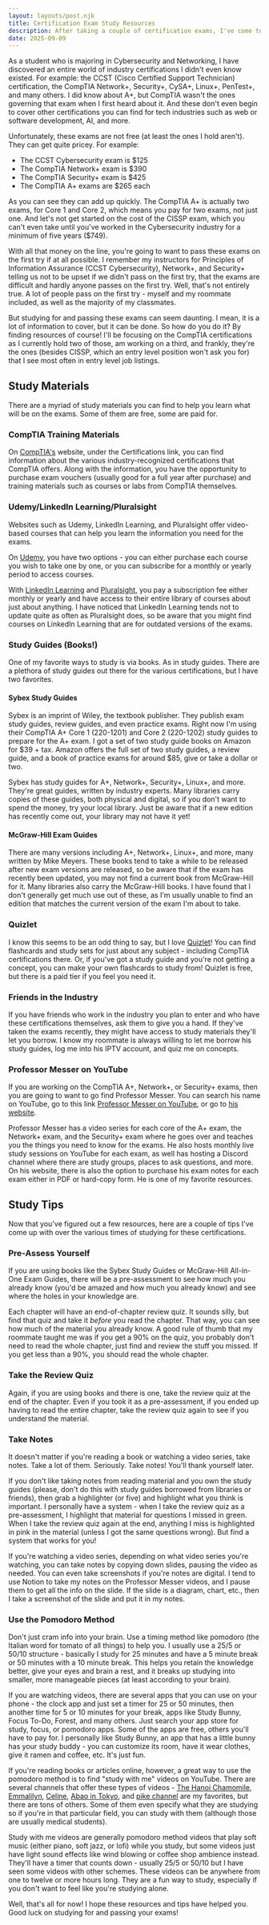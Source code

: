 ```yaml
---
layout: layouts/post.njk
title: Certification Exam Study Resources
description: After taking a couple of certification exams, I've come to know and love a few resources and I'm sharing them with you.
date: 2025-09-09
---
```

As a student who is majoring in Cybersecurity and Networking, I have discovered an entire world of industry certifications I didn't even know existed. For example: the CCST (Cisco Certified Support Technician) certification, the CompTIA Network+, Security+, CySA+, Linux+, PenTest+, and many others. I did know about A+, but CompTIA wasn't the ones governing that exam when I first heard about it. And these don't even begin to cover other certifications you can find for tech industries such as web or software development, AI, and more.

Unfortunately, these exams are not free (at least the ones I hold aren't). They can get quite pricey. For example:

* The CCST Cybersecurity exam is $125
* The CompTIA Network+ exam is $390
* The CompTIA Security+ exam is $425
* The CompTIA A+ exams are $265 each 

As you can see they can add up quickly. The CompTIA A+ is actually two exams, for Core 1 and Core 2, which means you pay for two exams, not just one. And let's not get started on the cost of the CISSP exam, which you can't even take until you've worked in the Cybersecurity industry for a minimum of five years ($749).

With all that money on the line, you're going to want to pass these exams on the first try if at all possible. I remember my instructors for Principles of Information Assurance (CCST Cybersecurity), Network+, and Security+ telling us not to be upset if we didn't pass on the first try, that the exams are difficult and hardly anyone passes on the first try. Well, that's not entirely true. A lot of people pass on the first try - myself and my roommate included, as well as the majority of my classmates.

But studying for and passing these exams can seem daunting. I mean, it is a lot of information to cover, but it can be done. So how do you do it? By finding resources of course! I'll be focusing on the CompTIA certifications as I currently hold two of those, am working on a third, and frankly, they're the ones (besides CISSP, which an entry level position won't ask you for) that I see most often in entry level job listings.

## Study Materials
There are a myriad of study materials you can find to help you learn what will be on the exams. Some of them are free, some are paid for.

### CompTIA Training Materials
On [CompTIA's](https://comptia.org) website, under the Certifications link, you can find information about the various industry-recognized certifications that CompTIA offers. Along with the information, you have the opportunity to purchase exam vouchers (usually good for a full year after purchase) and training materials such as courses or labs from CompTIA themselves. 

### Udemy/LinkedIn Learning/Pluralsight
Websites such as Udemy, LinkedIn Learning, and Pluralsight offer video-based courses that can help you learn the information you need for the exams. 

On [Udemy](https://udemy.com), you have two options - you can either purchase each course you wish to take one by one, or you can subscribe for a monthly or yearly period to access courses.

With [LinkedIn Learning](https://linkedin.com/learning) and [Pluralsight](https://pluralsight.com), you pay a subscription fee either monthly or yearly and have access to their entire library of courses about just about anything. I have noticed that LinkedIn Learning tends not to update quite as often as Pluralsight does, so be aware that you might find courses on LinkedIn Learning that are for outdated versions of the exams.

### Study Guides (Books!)
One of my favorite ways to study is via books. As in study guides. There are a plethora of study guides out there for the various certifications, but I have two favorites.

#### Sybex Study Guides
Sybex is an imprint of Wiley, the textbook publisher. They publish exam study guides, review guides, and even practice exams. Right now I'm using their CompTIA A+ Core 1 (220-1201) and Core 2 (220-1202) study guides to prepare for the A+ exam. I got a set of two study guide books on Amazon for $39 + tax. Amazon offers the full set of two study guides, a review guide, and a book of practice exams for around $85, give or take a dollar or two. 

Sybex has study guides for A+, Network+, Security+, Linux+, and more. They're great guides, written by industry experts. Many libraries carry copies of these guides, both physical and digital, so if you don't want to spend the money, try your local library. Just be aware that if a new edition has recently come out, your library may not have it yet!

#### McGraw-Hill Exam Guides
There are many versions including A+, Network+, Linux+, and more, many written by Mike Meyers. These books tend to take a while to be released after new exam versions are released, so be aware that if the exam has recently been updated, you may not find a current book from McGraw-Hill for it. Many libraries also carry the McGraw-Hill books. I have found that I don't generally get much use out of these, as I'm usually unable to find an edition that matches the current version of the exam I'm about to take.

### Quizlet
I know this seems to be an odd thing to say, but I love [Quizlet](https://quizlet.com)! You can find flashcards and study sets for just about any subject - including CompTIA certifications there. Or, if you've got a study guide and you're not getting a concept, you can make your own flashcards to study from! Quizlet is free, but there is a paid tier if you feel you need it.

### Friends in the Industry
If you have friends who work in the industry you plan to enter and who have these certifications themselves, ask them to give you a hand. If they've taken the exams recently, they might have access to study materials they'll let you borrow. I know my roommate is always willing to let me borrow his study guides, log me into his IPTV account, and quiz me on concepts.

### Professor Messer on YouTube
If you are working on the CompTIA A+, Network+, or Security+ exams, then you are going to want to go find Professor Messer. You can search his name on YouTube, go to this link [Professor Messer on YouTube](https://youtube.com/@ProfessorMesser), or go to [his website](https://professormesser.com). 

Professor Messer has a video series for each core of the A+ exam, the Network+ exam, and the Security+ exam where he goes over and teaches you the things you need to know for the exams. He also hosts monthly live study sessions on YouTube for each exam, as well has hosting a Discord channel where there are study groups, places to ask questions, and more. On his website, there is also the option to purchase his exam notes for each exam either in PDF or hard-copy form. He is one of my favorite resources.

## Study Tips
Now that you've figured out a few resources, here are a couple of tips I've come up with over the various times of studying for these certifications.

### Pre-Assess Yourself
If you are using books like the Sybex Study Guides or McGraw-Hill All-in-One Exam Guides, there will be a pre-assessment to see how much you already know (you'd be amazed and how much you already know) and see where the holes in your knowledge are.

Each chapter will have an end-of-chapter review quiz. It sounds silly, but find that quiz and take it *before* you read the chapter. That way, you can see how much of the material you already know. A good rule of thumb that my roommate taught me was if you get a 90% on the quiz, you probably don't need to read the whole chapter, just find and review the stuff you missed. If you get less than a 90%, you should read the whole chapter.

### Take the Review Quiz
Again, if you are using books and there is one, take the review quiz at the end of the chapter. Even if you took it as a pre-assessment, if you ended up having to read the entire chapter, take the review quiz again to see if you understand the material. 

### Take Notes
It doesn't matter if you're reading a book or watching a video series, take notes. Take a lot of them. Seriously. Take notes! You'll thank yourself later.

If you don't like taking notes from reading material and you own the study guides (please, don't do this with study guides borrowed from libraries or friends), then grab a highlighter (or five) and highlight what you think is important. I personally have a system - when I take the review quiz as a pre-assessment, I highlight that material for questions I missed in green. When I take the review quiz again at the end, anything I miss is highlighted in pink in the material (unless I got the same questions wrong). But find a system that works for you!

If you're watching a video series, depending on what video series you're watching, you can take notes by copying down slides, pausing the video as needed. You can even take screenshots if you're notes are digital. I tend to use Notion to take my notes on the Professor Messer videos, and I pause them to get all the info on the slide. If the slide is a diagram, chart, etc., then I take a screenshot of the slide and put it in my notes.

### Use the Pomodoro Method
Don't just cram info into your brain. Use a timing method like pomodoro (the Italian word for tomato of all things) to help you. I usually use a 25/5 or 50/10 structure - basically I study for 25 minutes and have a 5 minute break or 50 minutes with a 10 minute break. This helps you retain the knowledge better, give your eyes and brain a rest, and it breaks up studying into smaller, more manageable pieces (at least according to your brain).

If you are watching videos, there are several apps that you can use on your phone - the clock app and just set a timer for 25 or 50 minutes, then another time for 5 or 10 minutes for your break, apps like Study Bunny, Focus To-Do, Forest, and many others. Just search your app store for study, focus, or pomodoro apps. Some of the apps are free, others you'll have to pay for. I personally like Study Bunny, an app that has a little bunny has your study buddy - you can customize its room, have it wear clothes, give it ramen and coffee, etc. It's just fun. 

If you're reading books or articles online, however, a great way to use the pomodoro method is to find "study with me" videos on YouTube. There are several channels that offer these types of videos - [The Hanoi Chamomile](https://youtube.com/@TheHanoiChamomile), [Emmalilyn](https://youtube.com/@Emmalilyn), [Celine](https://youtube.com/@celinestudy), [Abao in Tokyo](https://youtube.com/@abaointokyo), and [pike channel](https://youtube.com/@pikechannel) are my favorites, but there are tons of others. Some of them even specify what they are studying so if you're in that particular field, you can study with them (although those are usually medical students).

Study with me videos are generally pomodoro method videos that play soft music (either piano, soft jazz, or lofi) while you study, but some videos just have light sound effects like wind blowing or coffee shop ambience instead. They'll have a timer that counts down - usually 25/5 or 50/10 but I have seen some videos with other schemes. These videos can be anywhere from one to twelve or more hours long. They are a fun way to study, especially if you don't want to feel like you're studying alone.

Well, that's all for now! I hope these resources and tips have helped you. Good luck on studying for and passing your exams!